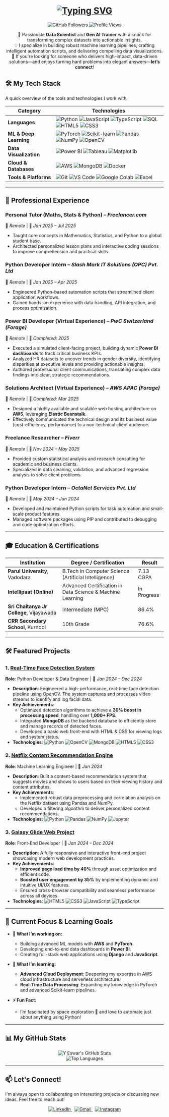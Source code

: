 #
<h1 align="center">
  <a href="https://git.io/typing-svg">
    <img src="https://readme-typing-svg.herokuapp.com?font=Fira+Code&size=30&pause=1000&color=00BFFF&center=true&vCenter=true&width=500&lines=Hey+there!+I'm+Y+Eswar+👋;Data+Scientist+Gen+AI+Trainer;Python+Developer+ML+Engineer" alt="Typing SVG" />
  </a>
</h1>


<p align="center">
  <a href="https://github.com/ishuu9837?tab=followers">
    <img src="https://img.shields.io/github/followers/ishuu9837?label=Followers&style=social" alt="GitHub Followers" />
  </a>
  <a href="https://github.com/ishuu9837">
    <img src="https://komarev.com/ghpvc/?username=ishuu9837&label=Profile%20Views&color=blueviolet&style=flat" alt="Profile Views" />
  </a>
</p>

<p align="center">
  🚀 Passionate <strong>Data Scientist</strong> and <strong>Gen AI Trainer</strong> with a knack for transforming complex datasets into actionable insights.<br>
  💡 I specialize in building robust machine learning pipelines, crafting intelligent automation scripts, and delivering compelling data visualizations.<br>
  🎯 If you're looking for someone who delivers high-impact, data-driven solutions—and enjoys turning hard problems into elegant answers—<strong>let’s connect</strong>!
</p>

## 🛠️ My Tech Stack

A quick overview of the tools and technologies I work with.

| Category                | Technologies                                                                                                                                                                                                                                                                                                                                                                                                                        |
| ----------------------- | ----------------------------------------------------------------------------------------------------------------------------------------------------------------------------------------------------------------------------------------------------------------------------------------------------------------------------------------------------------------------------------------------------------------------------------- |
| **Languages** | ![Python](https://img.shields.io/badge/-Python-3776AB?style=for-the-badge&logo=python&logoColor=white) ![JavaScript](https://img.shields.io/badge/-JavaScript-F7DF1E?style=for-the-badge&logo=javascript&logoColor=black) ![TypeScript](https://img.shields.io/badge/-TypeScript-3178C6?style=for-the-badge&logo=typescript&logoColor=white) ![SQL](https://img.shields.io/badge/-SQL-CC2927?style=for-the-badge&logo=microsoft-sql-server&logoColor=white) ![HTML5](https://img.shields.io/badge/-HTML5-E34F26?style=for-the-badge&logo=html5&logoColor=white) ![CSS3](https://img.shields.io/badge/-CSS3-1572B6?style=for-the-badge&logo=css3&logoColor=white) |
| **ML & Deep Learning** | ![PyTorch](https://img.shields.io/badge/-PyTorch-EE4C2C?style=for-the-badge&logo=pytorch&logoColor=white) ![Scikit-learn](https://img.shields.io/badge/-Scikit--learn-F7931E?style=for-the-badge&logo=scikit-learn&logoColor=white) ![Pandas](https://img.shields.io/badge/-Pandas-150458?style=for-the-badge&logo=pandas&logoColor=white) ![NumPy](https://img.shields.io/badge/-NumPy-013243?style=for-the-badge&logo=numpy&logoColor=white) ![OpenCV](https://img.shields.io/badge/-OpenCV-5C3EE8?style=for-the-badge&logo=opencv&logoColor=white) |
| **Data Visualization** | ![Power BI](https://img.shields.io/badge/-Power%20BI-F2C811?style=for-the-badge&logo=power-bi&logoColor=black) ![Tableau](https://img.shields.io/badge/-Tableau-E97627?style=for-the-badge&logo=tableau&logoColor=white) ![Matplotlib](https://img.shields.io/badge/-Matplotlib-11557C?style=for-the-badge&logo=matplotlib&logoColor=white) |
| **Cloud & Databases** | ![AWS](https://img.shields.io/badge/-AWS-232F3E?style=for-the-badge&logo=amazon-aws&logoColor=white) ![MongoDB](https://img.shields.io/badge/-MongoDB-47A248?style=for-the-badge&logo=mongodb&logoColor=white) ![Docker](https://img.shields.io/badge/-Docker-2496ED?style=for-the-badge&logo=docker&logoColor=white) |
| **Tools & Platforms** | ![Git](https://img.shields.io/badge/-Git-F05032?style=for-the-badge&logo=git&logoColor=white) ![VS Code](https://img.shields.io/badge/-VS%20Code-007ACC?style=for-the-badge&logo=visual-studio-code&logoColor=white) ![Google Colab](https://img.shields.io/badge/-Google%20Colab-F9AB00?style=for-the-badge&logo=google-colab&logoColor=white) ![Excel](https://img.shields.io/badge/-Excel-217346?style=for-the-badge&logo=microsoft-excel&logoColor=white) |

---

## 💼 Professional Experience

### **Personal Tutor (Maths, Stats & Python)** – *Freelancer.com*
📍 *Remote* | 📅 *Jan 2025 – Jul 2025*
- Taught core concepts in Mathematics, Statistics, and Python to a global student base.
- Architected personalized lesson plans and interactive coding sessions to improve comprehension and practical skills.

### **Python Developer Intern** – *Slash Mark IT Solutions (OPC) Pvt. Ltd*
📍 *Remote* | 📅 *Jan 2025 – Apr 2025*
- Engineered Python-based automation scripts that streamlined client application workflows.
- Gained hands-on experience with data handling, API integration, and process optimization.

### **Power BI Developer (Virtual Experience)** – *PwC Switzerland (Forage)*
📍 *Remote* | 📅 *Completed: 2025*
- Executed a simulated client-facing project, building dynamic **Power BI dashboards** to track critical business KPIs.
- Analyzed HR datasets to uncover trends in gender diversity, identifying disparities at executive levels and providing actionable insights.
- Authored professional client communications, translating complex data findings into clear, strategic recommendations.

### **Solutions Architect (Virtual Experience)** – *AWS APAC (Forage)*
📍 *Remote* | 📅 *Completed: Mar 2025*
- Designed a highly available and scalable web hosting architecture on **AWS**, leveraging **Elastic Beanstalk**.
- Effectively communicated the technical design and its business value (cost-efficiency, performance) to a non-technical client audience.

### **Freelance Researcher** – *Fiverr*
📍 *Remote* | 📅 *Nov 2024 – May 2025*
- Provided custom statistical analysis and research consulting for academic and business clients.
- Specialized in data cleaning, validation, and advanced regression analysis to solve client problems.

### **Python Developer Intern** – *OctaNet Services Pvt. Ltd*
📍 *Remote* | 📅 *May 2024 – Jun 2024*
- Developed and maintained Python scripts for task automation and small-scale product features.
- Managed software packages using PIP and contributed to debugging and code optimization efforts.

---

## 🎓 Education & Certifications

| Institution                               | Degree / Certification                                     | Result     |
| ----------------------------------------- | ---------------------------------------------------------- | ---------- |
| **Parul University**, Vadodara            | B.Tech in Computer Science (Artificial Intelligence)       | 7.13 CGPA  |
| **Intellipaat (Online)** | Advanced Certification in Data Science & Machine Learning  | In Progress|
| **Sri Chaitanya Jr College**, Vijayawada  | Intermediate (MPC)                                         | 86.4%      |
| **CRR Secondary School**, Kurnool         | 10th Grade                                                 | 76.6%      |

---

## 🛠️ Featured Projects

### 1. [Real-Time Face Detection System](https://github.com/ishuu9837/REAL-TIME-FACE-DETECTION)
**Role**: Python Developer & Data Engineer | 📅 *Jan 2024 – Dec 2024*
- **Description**: Engineered a high-performance, real-time face detection pipeline using OpenCV. The system captures and processes video streams to identify and log facial data.
- **Key Achievements**:
  - Optimized detection algorithms to achieve a **30% boost in processing speed**, handling over **1,000+ FPS**.
  - Integrated **MongoDB** as the backend database to efficiently store and manage records of detected faces.
  - Developed a basic web front-end with HTML & CSS for viewing logs and system status.
- **Technologies**:
  ![Python](https://img.shields.io/badge/-Python-3776AB?style=for-the-badge&logo=python&logoColor=white) ![OpenCV](https://img.shields.io/badge/-OpenCV-5C3EE8?style=for-the-badge&logo=opencv&logoColor=white) ![MongoDB](https://img.shields.io/badge/-MongoDB-47A248?style=for-the-badge&logo=mongodb&logoColor=white) ![HTML5](https://img.shields.io/badge/-HTML5-E34F26?style=for-the-badge&logo=html5&logoColor=white) ![CSS3](https://img.shields.io/badge/-CSS3-1572B6?style=for-the-badge&logo=css3&logoColor=white)

### 2. [Netflix Content Recommendation Engine](https://github.com/ishuu9837/NETFLIX-CONTENT-RECOMMENDATION)
**Role**: Machine Learning Engineer | 📅 *Jan 2024*
- **Description**: Built a content-based recommendation system that suggests movies and shows to users based on their viewing history and content attributes.
- **Key Achievements**:
  - Implemented robust data preprocessing and correlation analysis on the Netflix dataset using Pandas and NumPy.
  - Developed a filtering algorithm to deliver personalized content recommendations.
- **Technologies**:
  ![Python](https://img.shields.io/badge/-Python-3776AB?style=for-the-badge&logo=python&logoColor=white) ![Pandas](https://img.shields.io/badge/-Pandas-150458?style=for-the-badge&logo=pandas&logoColor=white) ![NumPy](https://img.shields.io/badge/-NumPy-013243?style=for-the-badge&logo=numpy&logoColor=white) ![Jupyter](https://img.shields.io/badge/-Jupyter-F37626?style=for-the-badge&logo=jupyter&logoColor=white)

### 3. [Galaxy Glide Web Project](https://github.com/ishuu9837/GALAXY-GLIDE)
**Role**: Front-End Developer | 📅 *Jan 2024 – Dec 2024*
- **Description**: A fully responsive and interactive front-end project showcasing modern web development practices.
- **Key Achievements**:
  - **Improved page load time by 40%** through asset optimization and efficient code.
  - **Boosted user engagement by 35%** by implementing dynamic and intuitive UI/UX features.
  - Ensured cross-browser compatibility and seamless performance across all devices.
- **Technologies**:
  ![HTML5](https://img.shields.io/badge/-HTML5-E34F26?style=for-the-badge&logo=html5&logoColor=white) ![CSS3](https://img.shields.io/badge/-CSS3-1572B6?style=for-the-badge&logo=css3&logoColor=white) ![JavaScript](https://img.shields.io/badge/-JavaScript-F7DF1E?style=for-the-badge&logo=javascript&logoColor=black) ![TypeScript](https://img.shields.io/badge/-TypeScript-3178C6?style=for-the-badge&logo=typescript&logoColor=white)

---

## 🚀 Current Focus & Learning Goals

- **🔭 What I’m working on:**
  - Building advanced ML models with **AWS** and **PyTorch**.
  - Developing end-to-end data dashboards in **Power BI**.
  - Creating full-stack web applications using **Django** and **JavaScript**.

- **🌱 What I’m learning:**
  - **Advanced Cloud Deployment**: Deepening my expertise in AWS cloud infrastructure and serverless architecture.
  - **Real-Time Data Processing**: Expanding my knowledge in PyTorch and advanced Scikit-learn pipelines.

- **⚡ Fun Fact:**
  - I’m fascinated by space exploration 🌌 and love to automate just about anything using Python!

---

## 📊 My GitHub Stats

<p align="center">
  <img src="https://github-readme-stats.vercel.app/api?username=ishuu9837&show_icons=true&theme=tokyonight&include_all_commits=true&count_private=true" alt="Y Eswar's GitHub Stats" />
  <br/>
  <img src="https://github-readme-stats.vercel.app/api/top-langs/?username=ishuu9837&layout=compact&langs_count=8&theme=tokyonight" alt="Top Languages" />
</p>

---

## 📫 Let's Connect!

I'm always open to collaborating on interesting projects or discussing new ideas. Feel free to reach out!

<p align="center">
  <a href="https://www.linkedin.com/in/eswar854/">
    <img src="https://img.shields.io/badge/-LinkedIn-0077B5?style=for-the-badge&logo=linkedin&logoColor=white" alt="LinkedIn" />
  </a>
  &nbsp;
  <a href="mailto:eswaryadav8543@gmail.com">
    <img src="https://img.shields.io/badge/-Gmail-D14836?style=for-the-badge&logo=gmail&logoColor=white" alt="Gmail" />
  </a>
  &nbsp;
  <a href="https://www.instagram.com/ishuu.me/">
    <img src="https://img.shields.io/badge/-Instagram-E4405F?style=for-the-badge&logo=instagram&logoColor=white" alt="Instagram" />
  </a>
</p>
